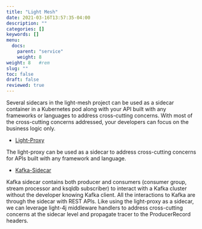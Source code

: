 ```yaml
---
title: "Light Mesh"
date: 2021-03-16T13:57:35-04:00
description: ""
categories: []
keywords: []
menu:
  docs:
    parent: "service"
    weight: 8
weight: 8	#rem
slug: ""
toc: false
draft: false
reviewed: true
---
```


Several sidecars in the light-mesh project can be used as a sidecar container in a Kubernetes pod along with your API built with any frameworks or languages to address cross-cutting concerns. With most of the cross-cutting concerns addressed, your developers can focus on the business logic only. 

* [Light-Proxy](/service/proxy/)

The light-proxy can be used as a sidecar to address cross-cutting concerns for APIs built with any framework and language.


* [Kafka-Sidecar](/service/mesh/kafka/)

Kafka sidecar contains both producer and consumers (consumer group, stream processor and ksqldb subscriber) to interact with a Kafka cluster without the developer knowing Kafka client. All the interactions to Kafka are through the sidecar with REST APIs. Like using the light-proxy as a sidecar, we can leverage light-4j middleware handlers to address cross-cutting concerns at the sidecar level and propagate tracer to the ProducerRecord headers.



